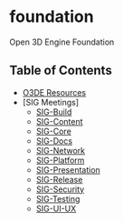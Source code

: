 # foundation
Open 3D Engine Foundation 

## Table of Contents

<!-- TOC -->
- [O3DE Resources](https://o3de.github.io/foundation/)
- [SIG Meetings]
  - [SIG-Build](https://o3de.github.io/foundation/sigs/sig-build/)
  - [SIG-Content](https://o3de.github.io/foundation/sigs/sig-content/)
  - [SIG-Core](https://o3de.github.io/foundation/sigs/sig-core/)
  - [SIG-Docs](https://o3de.github.io/foundation/sigs/sig-docs/)
  - [SIG-Network](https://o3de.github.io/foundation/sigs/sig-network/)
  - [SIG-Platform](https://o3de.github.io/foundation/sigs/sig-platform/)
  - [SIG-Presentation](https://o3de.github.io/foundation/sigs/sig-presentation/)
  - [SIG-Release](https://o3de.github.io/foundation/sigs/sig-release/)
  - [SIG-Security](https://o3de.github.io/foundation/sigs/sig-security/)
  - [SIG-Testing](https://o3de.github.io/foundation/sigs/sig-testing/)
  - [SIG-UI-UX](https://o3de.github.io/foundation/sigs/sig-ui-ux/)
 
<!-- /TOC -->
